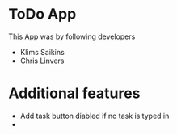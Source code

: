 # ToDo App
This App was by following developers
- Klims Saikins
- Chris Linvers

# Additional features
- Add task button diabled if no task is typed in
- 